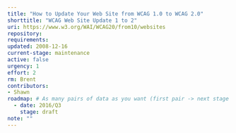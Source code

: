 ```yaml
---
title: "How to Update Your Web Site from WCAG 1.0 to WCAG 2.0"
shorttitle: "WCAG Web Site Update 1 to 2"
uri: https://www.w3.org/WAI/WCAG20/from10/websites
repository: 
requirements: 
updated: 2008-12-16
current-stage: maintenance
active: false
urgency: 1
effort: 2
rm: Brent
contributors:
- Shawn
roadmap: # As many pairs of data as you want (first pair -> next stage in the tool)
  - date: 2016/Q3
    stage: draft
note: ""
---
```

